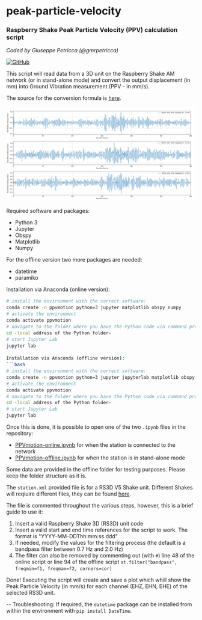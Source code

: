 # peak-particle-velocity
### Raspberry Shake Peak Particle Velocity (PPV) calculation script

*Coded by Giuseppe Petricca (@gmrpetricca)*

[![GitHub](https://img.shields.io/github/license/raspishake/rsudp)](https://github.com/raspishake/rsudp/blob/master/LICENSE)

This script will read data from a 3D unit on the Raspberry Shake AM network (or in stand-alone mode) and convert the output displacement (in mm) into Ground Vibration measurement (PPV - in mm/s). 

The source for the conversion formula is [here](https://www.castlegroup.co.uk/guidance/ground-vibration/ground-vibration/).

![Example output](img/PPVMotion_R55F8.png)

Required software and packages:
- Python 3
- Jupyter
- Obspy
- Matplotlib
- Numpy

For the offline version two more packages are needed:
- datetime
- paramiko

Installation via Anaconda (online version):
```bash
# install the environment with the correct software:
conda create -n ppvmotion python=3 jupyter matplotlib obspy numpy
# activate the environment
conda activate ppvmotion
# navigate to the folder where you have the Python code via command prompt
cd -local address of the Python folder-
# start Jupyter Lab
jupyter lab

Installation via Anaconda (offline version):
```bash
# install the environment with the correct software:
conda create -n ppvmotion python=3 jupyter jupyterlab matplotlib obspy numpy paramiko
# activate the environment
conda activate ppvmotion
# navigate to the folder where you have the Python code via command prompt
cd -local address of the Python folder-
# start Jupyter Lab
jupyter lab
```

Once this is done, it is possible to open one of the two `.ipynb` files in the repository: 
- [PPVmotion-online.ipynb](online/PPVmotion-online.ipynb) for when the station is connected to the network
- [PPVmotion-offline.ipynb](offline/PPVmotion-offline.ipynb) for when the station is in stand-alone mode

Some data are provided in the offline folder for testing purposes. Please keep the folder structure as it is.

The ```station.xml``` provided file is for a RS3D V5 Shake unit. Different Shakes will reqiuire different files, they can be found [here](https://manual.raspberryshake.org/metadata.html#templates-for-manual-metadata-generation).

The file is commented throughout the various steps, however, this is a brief guide to use it: 

1. Insert a valid Raspberry Shake 3D (RS3D) unit code
2. Insert a valid start and end time references for the script to work. The format is "YYYY-MM-DDThh:mm:ss.ddd"
3. If needed, modify the values for the filtering process (the default is a bandpass filter between 0.7 Hz and 2.0 Hz)
4. The filter can also be removed by commenting out (with ```#```) line 48 of the online script or line 94 of the offline script ```st.filter("bandpass", freqmin=f1, freqmax=f2, corners=cor)```

Done! Executing the script will create and save a plot which whill show the Peak Particle Velocity (in mm/s) for each channel (EHZ, EHN, EHE) of the selected RS3D unit.

-- Troubleshooting: 
If required, the ```datetime``` package can be installed from within the environment with ```pip install DateTime```.
